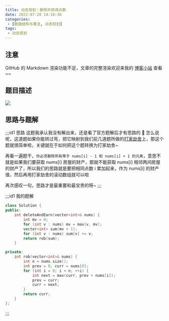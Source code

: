 ```yaml
---
title: 动态规划：删除并获得点数
date: 2022-07-28 14:10:36
categories:
 - [数据结构与算法, 动态规划]
tags: 
 - 动态规划
---
```


## 注意
GitHub 的 Markdown 渲染功能不足，文章的完整渲染欢迎来我的 [博客小站](https://blog.aayu.today/) 查看~~

## 题目描述
![](http://image.aayu.today/2022/07/28/d97de25bc78ba.png)

## 思路与题解
;;;id1 思路
这题我承认我没有解出来，还是看了官方题解后才有思路的 🤣 怎么说呢，这道题如果你能转过弯，把它映射到我们前几道题所做的[打家劫舍](https://blog.aayu.today/algorithm/dp/20220726-2/)上，那这个题就很简单啦，关键就在于如何把这个题转换为打家劫舍~

再看一遍题干，`你必须删除所有等于 nums[i] - 1 和 nums[i] + 1 的元素`，意思不就是如果我们要获取 nums[i] 房屋的财产，那就不能获取 nums[i] 相邻两间房屋的财产了，所以我们的思路就是要把相同点数 i 累加起来，作为 nums[i] 的财产值，然后再用打家劫舍的滚动数组就可以啦

再次感叹一句，思路才是最重要和最宝贵的呀~
;;;

;;;id1 我的题解
```cpp
class Solution {
public:
    int deleteAndEarn(vector<int>& nums) {
        int mv = 0;
        for (int v : nums) mv = max(v, mv);
        vector<int> sum(mv + 1);
        for (int v : nums) sum[v] += v;
        return rob(sum);
    }

private:
    int rob(vector<int>& nums) {
        int n = nums.size();
        int prev = 0, curr = nums[0];
        for (int i = 0; i < n; ++i) {
            int next = max(curr, prev + nums[i]);
            prev = curr;
            curr = next;
        }
        return curr;
    }
};
```
;;;
